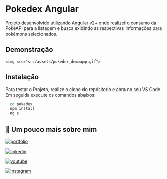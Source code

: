 
# Pokedex Angular

Projeto desenvolvido utilizando Angular v2+ onde realizei o consumo da PokéAPI para a listagem e busca exibindo as respectivas informações para pokémons selecionados.
## Demonstração


    <img src="src/assets/pokedex_demoapp.gif"> 


## Instalação

Para testar o Projeto, realize o clone do repósitorio e abra no seu VS Code. Em seguida execute os comandos abaixos:

```bash
  cd pokedex
  npm install
  ng s
```
    
## 🔗 Um pouco mais sobre mim
[![portfolio](https://img.shields.io/badge/meu_portfolio-000?style=for-the-badge&logo=ko-fi&logoColor=white)](https://jamersondev.tech)

[![linkedin](https://img.shields.io/badge/linkedin-0A66C2?style=for-the-badge&logo=linkedin&logoColor=white)](https://www.linkedin.com/in/jamersonsouza)

[![youtube](https://img.shields.io/badge/youtube-fc0000?style=for-the-badge&logo=youtube&logoColor=white)](https://www.youtube.com/channel/UCxApzg-p6Q4kMm30c84x-Qw)


[![instagram](https://img.shields.io/badge/instagram-ec133b?style=for-the-badge&logo=youtube&logoColor=white)](https://www.instagram.com/jamerson.zip/)
